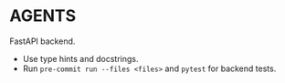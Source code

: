 # AGENTS

FastAPI backend.

- Use type hints and docstrings.
- Run `pre-commit run --files <files>` and `pytest` for backend tests.
